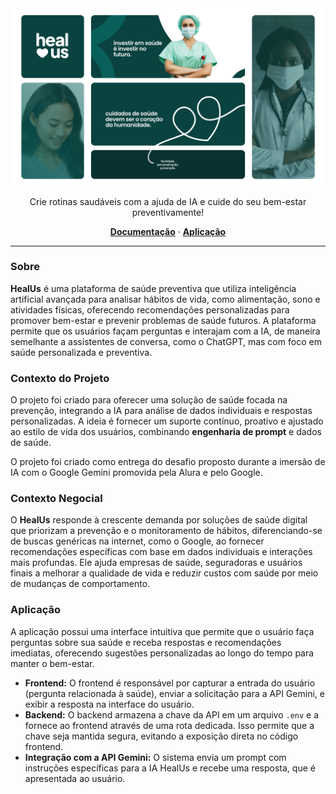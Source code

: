 <img src="https://github.com/giovxna/heal-us/blob/main/public/assets/images/capa-heal-us.png">

<p align="center">
Crie rotinas saudáveis com a ajuda de IA e cuide do seu bem-estar preventivamente!
</p>

<p align="center">
  <a href="#"><strong>Documentação</strong></a> ·
  <a href="#"><strong>Aplicação</strong></a> 
</p>       

<hr>

### Sobre  
**HealUs** é uma plataforma de saúde preventiva que utiliza inteligência artificial avançada para analisar hábitos de vida, como alimentação, sono e atividades físicas, oferecendo recomendações personalizadas para promover bem-estar e prevenir problemas de saúde futuros. A plataforma permite que os usuários façam perguntas e interajam com a IA, de maneira semelhante a assistentes de conversa, como o ChatGPT, mas com foco em saúde personalizada e preventiva.

### Contexto do Projeto  
O projeto foi criado para oferecer uma solução de saúde focada na prevenção, integrando a IA para análise de dados individuais e respostas personalizadas. A ideia é fornecer um suporte contínuo, proativo e ajustado ao estilo de vida dos usuários, combinando **engenharia de prompt** e dados de saúde.

O projeto foi criado como entrega do desafio proposto durante a imersão de IA com o Google Gemini promovida pela Alura e pelo Google.

### Contexto Negocial  
O **HealUs** responde à crescente demanda por soluções de saúde digital que priorizam a prevenção e o monitoramento de hábitos, diferenciando-se de buscas genéricas na internet, como o Google, ao fornecer recomendações específicas com base em dados individuais e interações mais profundas. Ele ajuda empresas de saúde, seguradoras e usuários finais a melhorar a qualidade de vida e reduzir custos com saúde por meio de mudanças de comportamento.

### Aplicação  
A aplicação possui uma interface intuitiva que permite que o usuário faça perguntas sobre sua saúde e receba respostas e recomendações imediatas, oferecendo sugestões personalizadas ao longo do tempo para manter o bem-estar. 

- **Frontend:** O frontend é responsável por capturar a entrada do usuário (pergunta relacionada à saúde), enviar a solicitação para a API Gemini, e exibir a resposta na interface do usuário.
- **Backend:** O backend armazena a chave da API em um arquivo `.env` e a fornece ao frontend através de uma rota dedicada. Isso permite que a chave seja mantida segura, evitando a exposição direta no código frontend.
- **Integração com a API Gemini:** O sistema envia um prompt com instruções específicas para a IA HealUs e recebe uma resposta, que é apresentada ao usuário.

